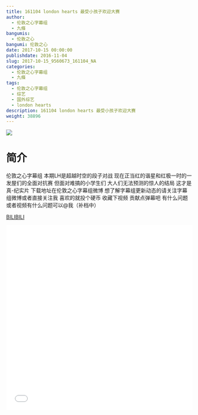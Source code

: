 ```yaml
---
title: 161104 london hearts 最受小孩子欢迎大赛
author: 
  - 伦敦之心字幕组
  - 九條
bangumis: 
  - 伦敦之心
bangumi: 伦敦之心
date: 2017-10-15 00:00:00
publishdate: 2016-11-04
slug: 2017-10-15_9560673_161104_NA
categories: 
  - 伦敦之心字幕组
  - 九條
tags: 
  - 伦敦之心字幕组
  - 综艺
  - 国外综艺
  - london hearts
description: 161104 london hearts 最受小孩子欢迎大赛
weight: 38896
---
```


![](https://i.imgur.com/7G71F9R.jpg)

# 简介  
伦敦之心字幕组
本期LH是超越时空的段子对战 现在正当红的谐星和红极一时的一发屋们的全面对抗赛 但面对难搞的小学生们 大人们无法预测的惊人的结局 这才是真-纪实片 下载地址在伦敦之心字幕组微博 想了解字幕组更新动态的请关注字幕组微博或者直接关注我 喜欢的就投个硬币 收藏下视频 贡献点弹幕吧 有什么问题或者视频有什么问题可以@我（补档中）

  [BILIBILI](https://www.bilibili.com/video/av9560673/)


  <iframe src="//www.bilibili.com/html/html5player.html?cid=15803761&aid=9560673" width="100%" height="500" frameborder="0" allowfullscreen="allowfullscreen"></iframe>
